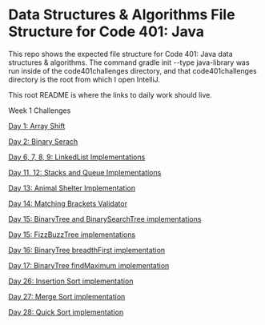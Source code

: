 # Data Structures & Algorithms File Structure for Code 401: Java
This repo shows the expected file structure for Code 401: Java data structures & algorithms. The command gradle init --type java-library was run inside of the code401challenges directory, and that code401challenges directory is the root from which I open IntelliJ.

This root README is where the links to daily work should live.

Week 1 Challenges

[Day 1: Array Shift](https://github.com/tgreenidge/data-structures-and-algorithms/blob/master/java401codechallenges/)

[Day 2: Binary Serach](https://github.com/tgreenidge/data-structures-and-algorithms/blob/master/java401codechallenges/)

[Day 6, 7, 8, 9: LinkedList Implementations](https://github.com/tgreenidge/data-structures-and-algorithms/blob/master/java401codechallenges/)

[Day 11, 12: Stacks and Queue Implementations](https://github.com/tgreenidge/data-structures-and-algorithms/blob/master/java401codechallenges/)

[Day 13: Animal Shelter Implementation](https://github.com/tgreenidge/data-structures-and-algorithms/blob/master/java401codechallenges/)

[Day 14: Matching Brackets Validator](https://github.com/tgreenidge/data-structures-and-algorithms/blob/master/java401codechallenges/)

[Day 15: BinaryTree and BinarySearchTree implementations](https://github.com/tgreenidge/data-structures-and-algorithms/blob/master/java401codechallenges/)

[Day 15: FizzBuzzTree implementations](https://github.com/tgreenidge/data-structures-and-algorithms/blob/master/java401codechallenges/)

[Day 16: BinaryTree breadthFirst implementation](https://github.com/tgreenidge/data-structures-and-algorithms/blob/master/java401codechallenges/)

[Day 17: BinaryTree findMaximum implementation](https://github.com/tgreenidge/data-structures-and-algorithms/blob/master/java401codechallenges/)

[Day 26: Insertion Sort implementation](https://github.com/tgreenidge/data-structures-and-algorithms/blob/insertion-sort/java401codechallenges/LECTURE-NOTES.md)

[Day 27: Merge Sort implementation](https://github.com/tgreenidge/data-structures-and-algorithms/blob/insertion-sort/java401codechallenges/LECTURE-NOTES.md)

[Day 28: Quick Sort implementation](https://github.com/tgreenidge/data-structures-and-algorithms/blob/insertion-sort/java401codechallenges/LECTURE-NOTES.md)